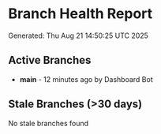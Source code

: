 # Branch Health Report
Generated: Thu Aug 21 14:50:25 UTC 2025

## Active Branches
- **main** - 12 minutes ago by Dashboard Bot

## Stale Branches (>30 days)
No stale branches found
